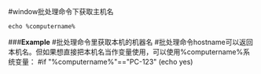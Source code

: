 #window批处理命令下获取主机名
	
	echo %computername%

###**Example**
	#批处理命令里获取本机的机器名
	#批处理命令hostname可以返回本机名。但如果想直接把本机名当作变量使用，可以使用%computername%系统变量：
	#if "%computername%"=="PC-123" (echo yes)

